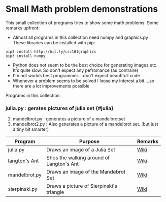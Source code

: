 # Small Math problem demonstrations

This small collection of programs tries to show some math problems.
Some remarks upfront:
- Almost all programs in this collection need numpy and graphics.py
These libraries can be installed with pip:
```
pip3 install http://bit.ly/csc161graphics
pip3 install numpy
```
- Python does not seem to be the best choice for generating images etc. It's quite slow. So don't expect any pefromance (au contraire)
- I'm not worlds best programmer....don't expect beautifull code
- Whenever a problem seems to be solved I loose my interest a bit....so there are a lot improvements possible

Programs in this collection:
### julia.py : gerates pictures of julia set {#julia}



2. mandelbrot.py : generates a picture of a mandelbrotset
3. mandelbrot2.py : Also generates a picture of a mandelbrot set. (but just a tiny bit smarter)


| Program | Purpose | Remarks|
|----------|----------|----------|
|julia.py|Draws an image of a Julia Set|[Wiki](https://en.wikipedia.org/wiki/Julia_set)|
|langton's Ant|Shos the walking around of Langton's Ant|[Wiki](https://en.wikipedia.org/wiki/Langton%27s_ant)|
|mandelbrot.py|Draws an image of the Mandebrot Set|[Wiki](https://en.wikipedia.org/wiki/Mandelbrot_set)|
|sierpinski.py|Draws a picture of Sierpinski's triangle|[Wiki](https://en.wikipedia.org/wiki/Sierpi%C5%84ski_triangle)|

